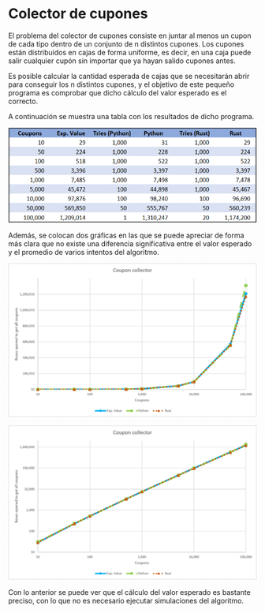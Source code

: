 # Colector de cupones

El problema del colector de cupones consiste en juntar al menos un cupon de cada tipo dentro de un conjunto de n distintos cupones. Los cupones están distribuidos en cajas de forma uniforme, es decir, en una caja puede salir cualquier cupón sin importar que ya hayan salido cupones antes.

Es posible calcular la cantidad esperada de cajas que se necesitarán abrir para conseguir los n distintos cupones, y el objetivo de este pequeño programa es comprobar que dicho cálculo del valor esperado es el correcto.

A continuación se muestra una tabla con los resultados de dicho programa.

![Minion](collectortable.png)

Además, se colocan dos gráficas en las que se puede apreciar de forma más clara que no existe una diferencia significativa entre el valor esperado y el promedio de varios intentos del algoritmo.

![Minion](collectorlin.png)

![Minion](collectorlog.png)

Con lo anterior se puede ver que el cálculo del valor esperado es bastante preciso, con lo que no es necesario ejecutar simulaciones del algoritmo.
